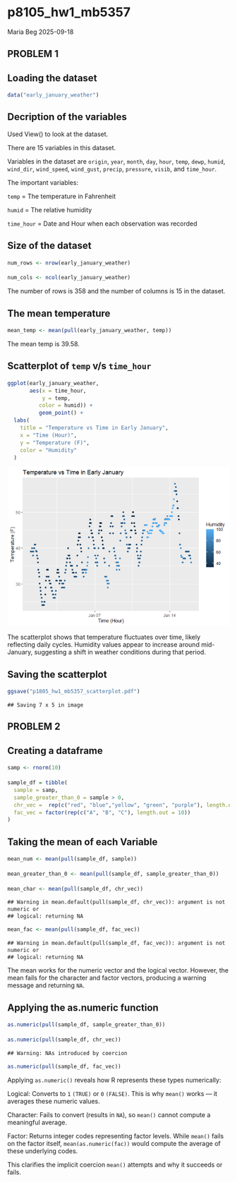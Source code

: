 p8105_hw1_mb5357
================
Maria Beg
2025-09-18

## PROBLEM 1

## Loading the dataset

``` r
data("early_january_weather")
```

## Decription of the variables

Used View() to look at the dataset.

There are 15 variables in this dataset.

Variables in the dataset are `origin`, `year`, `month`, `day`, `hour`,
`temp`, `dewp`, `humid`, `wind_dir`, `wind_speed`, `wind_gust`,
`precip`, `pressure`, `visib`, and `time_hour`.

The important variables:

`temp` = The temperature in Fahrenheit

`humid` = The relative humidity

`time_hour` = Date and Hour when each observation was recorded

## Size of the dataset

``` r
num_rows <- nrow(early_january_weather)

num_cols <- ncol(early_january_weather)
```

The number of rows is 358 and the number of columns is 15 in the
dataset.

## The mean temperature

``` r
mean_temp <- mean(pull(early_january_weather, temp))
```

The mean temp is 39.58.

## Scatterplot of `temp` v/s `time_hour`

``` r
ggplot(early_january_weather, 
       aes(x = time_hour, 
           y = temp, 
          color = humid)) +
          geom_point() +
  labs(
    title = "Temperature vs Time in Early January",
    x = "Time (Hour)",
    y = "Temperature (F)",
    color = "Humidity"
  )
```

![](p8105_hw1_mb5357_files/figure-gfm/unnamed-chunk-4-1.png)<!-- -->

The scatterplot shows that temperature fluctuates over time, likely
reflecting daily cycles. Humidity values appear to increase around
mid-January, suggesting a shift in weather conditions during that
period.

## Saving the scatterplot

``` r
ggsave("p1805_hw1_mb5357_scatterplot.pdf")
```

    ## Saving 7 x 5 in image

## PROBLEM 2

## Creating a dataframe

``` r
samp <- rnorm(10)

sample_df = tibble(
  sample = samp,
  sample_greater_than_0 = sample > 0,
  chr_vec =  rep(c("red", "blue","yellow", "green", "purple"), length.out = 10),
  fac_vec = factor(rep(c("A", "B", "C"), length.out = 10))
)
```

## Taking the mean of each Variable

``` r
mean_num <- mean(pull(sample_df, sample))

mean_greater_than_0 <- mean(pull(sample_df, sample_greater_than_0))

mean_char <- mean(pull(sample_df, chr_vec))
```

    ## Warning in mean.default(pull(sample_df, chr_vec)): argument is not numeric or
    ## logical: returning NA

``` r
mean_fac <- mean(pull(sample_df, fac_vec))
```

    ## Warning in mean.default(pull(sample_df, fac_vec)): argument is not numeric or
    ## logical: returning NA

The mean works for the numeric vector and the logical vector. However,
the mean fails for the character and factor vectors, producing a warning
message and returning `NA`.

## Applying the as.numeric function

``` r
as.numeric(pull(sample_df, sample_greater_than_0))

as.numeric(pull(sample_df, chr_vec))
```

    ## Warning: NAs introduced by coercion

``` r
as.numeric(pull(sample_df, fac_vec))
```

Applying `as.numeric()` reveals how R represents these types
numerically:

Logical: Converts to `1` `(TRUE)` or `0` `(FALSE)`. This is why `mean()`
works — it averages these numeric values.

Character: Fails to convert (results in `NA`), so `mean()` cannot
compute a meaningful average.

Factor: Returns integer codes representing factor levels. While `mean()`
fails on the factor itself, `mean(as.numeric(fac))` would compute the
average of these underlying codes.

This clarifies the implicit coercion `mean()` attempts and why it
succeeds or fails.

